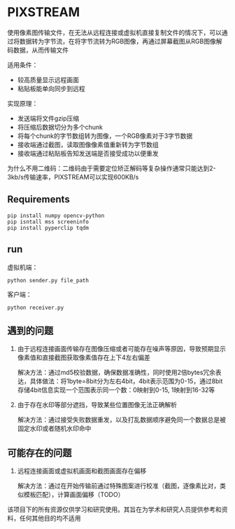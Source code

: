 # PIXSTREAM

使用像素图传输文件，在无法从远程连接或虚拟机直接复制文件的情况下，可以通过将数据转为字节流，在将字节流转为RGB图像，再通过屏幕截图从RGB图像解码数据，从而传输文件

适用条件：

- 较高质量显示远程画面
- 粘贴板能单向同步到远程

实现原理：

- 发送端将文件gzip压缩
- 将压缩后数据切分为多个chunk
- 将每个chunk的字节数组转为图像，一个RGB像素对于3字节数据
- 接收端通过截图，读取图像像素值重新转为字节数组
- 接收端通过粘贴板告知发送端是否接受成功以便重发

为什么不用二维码：二维码由于需要定位矫正解码等复杂操作通常只能达到2-3kb/s传输速率，PIXSTREAM可以实现600KB/s

## Requirements

```
pip install numpy opencv-python
pip isntall mss screeninfo
pip install pyperclip tqdm
```

## run

虚拟机端：

`python sender.py file_path`

客户端：

`python receiver.py`

## 遇到的问题

1. 由于远程连接画面传输存在图像压缩或者可能存在噪声等原因，导致预期显示像素值和直接截图获取像素值存在上下4左右偏差

   解决方法：通过md5校验数据，确保数据准确性，同时使用2倍bytes冗余表达，具体做法：将1byte=8bit分为左右4bit，4bit表示范围为0-15，通过8bit存储4bit信息实现一个范围表示同一个数：0映射到0-15, 1映射到16-32等

2. 由于存在水印等部分遮挡，导致某些位置图像无法正确解析

   解决方法：通过接受失败数据重发，以及打乱数据顺序避免同一个数据总是被固定水印或者随机水印命中

## 可能存在的问题

1. 远程连接画面或虚拟机画面和截图画面存在偏移

   解决方法：通过在开始传输前通过特殊图案进行校准（截图，逐像素比对，类似模板匹配），计算画面偏移（TODO）



该项目下的所有资源仅供学习和研究使用。其旨在为学术和研究人员提供参考和资料，任何其他目的均不适用